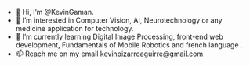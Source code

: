 - 👋 Hi, I’m @KevinGaman.
- 👀 I’m interested in Computer Vision, AI, Neurotechnology or any medicine application for technology.
- 🌱 I’m currently learning Digital Image Processing, front-end web development, Fundamentals of Mobile Robotics and french language .
- 📫 Reach me on my email kevinpizarroaguirre@gmail.com
<!--- 
- 💞️ I’m looking to collaborate on 
--->


<!---
KevinGaman/KevinGaman is a ✨ special ✨ repository because its `README.md` (this file) appears on your GitHub profile.
You can click the Preview link to take a look at your changes.
--->
